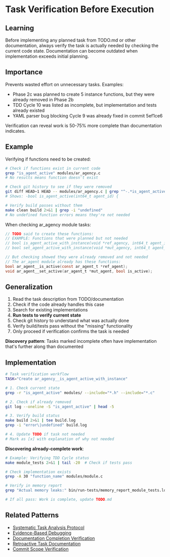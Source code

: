 # Task Verification Before Execution

## Learning
Before implementing any planned task from TODO.md or other documentation, always verify the task is actually needed by checking the current code state. Documentation can become outdated when implementation exceeds initial planning.

## Importance
Prevents wasted effort on unnecessary tasks. Examples:
- Phase 2c was planned to create 5 instance functions, but they were already removed in Phase 2b
- TDD Cycle 10 was listed as incomplete, but implementation and tests already existed
- YAML parser bug blocking Cycle 9 was already fixed in commit 5ef1ce6

Verification can reveal work is 50-75% more complete than documentation indicates.

## Example
Verifying if functions need to be created:
```bash
# Check if functions exist in current code
grep "is_agent_active" modules/ar_agency.c
# No results means function doesn't exist

# Check git history to see if they were removed
git diff HEAD~1 HEAD -- modules/ar_agency.c | grep "^-.*is_agent_active"
# Shows: -bool is_agent_active(int64_t agent_id) {

# Verify build passes without them
make clean build 2>&1 | grep -i "undefined"
# No undefined function errors means they're not needed
```

When checking ar_agency module tasks:
```c
// TODO said to create these functions:
// EXAMPLE: Functions that were planned but not needed
// bool is_agent_active_with_instance(void *ref_agency, int64_t agent_id);
// bool set_agent_active_with_instance(void *mut_agency, int64_t agent_id, bool active);

// But checking showed they were already removed and not needed
// The ar_agent module already has these functions:
bool ar_agent__is_active(const ar_agent_t *ref_agent);
void ar_agent__set_active(ar_agent_t *mut_agent, bool is_active);
```

## Generalization
1. Read the task description from TODO/documentation
2. Check if the code already handles this case
3. Search for existing implementations
4. **Run tests to verify current state**
5. Check git history to understand what was actually done
6. Verify build/tests pass without the "missing" functionality
7. Only proceed if verification confirms the task is needed

**Discovery pattern**: Tasks marked incomplete often have implementation that's further along than documented

## Implementation
```bash
# Task verification workflow
TASK="Create ar_agency__is_agent_active_with_instance"

# 1. Check current state
grep -r "is_agent_active" modules/ --include="*.h" --include="*.c"

# 2. Check if already removed
git log --oneline -S "is_agent_active" | head -5

# 3. Verify build status
make build 2>&1 | tee build.log
grep -i "error\|undefined" build.log

# 4. Update TODO if task not needed
# Mark as [x] with explanation of why not needed
```

**Discovering already-complete work**:
```bash
# Example: Verifying TDD Cycle status
make module_tests 2>&1 | tail -20  # Check if tests pass

# Check implementation exists
grep -A 30 "function_name" modules/module.c

# Verify in memory report
grep "Actual memory leaks:" bin/run-tests/memory_report_module_tests.log

# If all pass: Work is complete, update TODO.md
```

## Related Patterns
- [Systematic Task Analysis Protocol](systematic-task-analysis-protocol.md)
- [Evidence-Based Debugging](evidence-based-debugging.md)
- [Documentation Completion Verification](documentation-completion-verification.md)
- [Retroactive Task Documentation](retroactive-task-documentation.md)
- [Commit Scope Verification](commit-scope-verification.md)